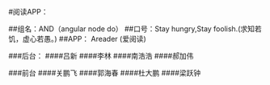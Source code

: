 #阅读APP：

##组名：AND（angular node do）
##口号：Stay hungry,Stay foolish.(求知若饥，虚心若愚。)
##APP： Areader (爱阅读)

###后台：
####吕新
####李林
####南浩浩
####郝加伟

###前台
####关鹏飞
####郭海春
####杜大鹏
####梁跃钟
